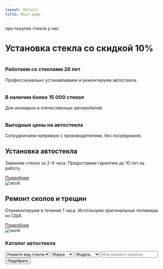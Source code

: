 ```yaml
---
layout: default
title: Main page
---
```

<div class="container">
  <div class="big_banner">
    <div class="banner_content">
      <div class="baner_text">
          <div class="banner_logo">
            <p>при покупке стекла у нас</p>
            <h1>Установка стекла со <span>скидкой 10%</span></h1>
          </div>
      </div>
      <div class="banner_img">
          <img src="{{ site.baseurl }}/images/uploads/auto.svg" alt="">
      </div>
    </div>

</div>
<div class="promo_blocks">
  <div class="promo">
    <img src="{{ site.baseurl }}/assets/img/check-mark-button.svg" alt="">
    <div class="promo_text">
      <h3>Работаем со стеклами 26 лет</h3>
      <p>Профессионально устанавливаем и ремонтируем автостекла.</p>
    </div>
  </div>
  <div class="promo">
    <img src="{{ site.baseurl }}/assets/img/check-mark-button.svg" alt="">
    <div class="promo_text">
      <h3>В наличии более 15 000 стекол</h3>
      <p>Для иномарок и отечественных автомобилей.</p>
    </div>
  </div>
  <div class="promo">
    <img src="{{ site.baseurl }}/assets/img/check-mark-button.svg" alt="">
    <div class="promo_text">
      <h3>Выгодные цены на автостекла</h3>
      <p>Сотрудничаем напрямую с производителями, без посредников.</p>
    </div>
  </div>
</div>
<div class="promo_works">
  <div class="promo_work">
    <div class="promo_text">
      <h2>Установка автостекла</h2>
      <p>Заменим стекло за 2-4 часа. Предоставим гарантию до 10 лет на работу.</p>
      <a href="#" class="readme">Подробнее</a>
    </div>
    <div class="promo_img">
      <img src="{{ site.baseurl }}/images/uploads/work/work_img.png" alt="work">
    </div>
  </div>
  <div class="promo_work">
    <div class="promo_text">
      <h2>Ремонт сколов и трещин</h2>
      <p>Отремонтируем в течение 1 часа. Используем оригинальные полимеры из США.</p>
      <a href="#" class="readme">Подробнее</a>
    </div>
    <div class="promo_img">
      <img src="{{ site.baseurl }}/images/uploads/work/work_img2.png" alt="work">
    </div>
  </div>

</div>
<section class="main_catalog">
  <h3>Каталог автостекла</h3>
  <div class="filter_form_block">
    <form class="" action="" method="post" class="filter_form">
      <select class="" name="">
        <option value="">Укажите вид стекла</option>
        <option value="">Вид стекла 1</option>
        <option value="">Вид стекла 2</option>
        <option value="">Вид стекла 3</option>
      </select>
      <select class="" name="">
        <option value="">Марка</option>
        <option value="">Марка 1</option>
        <option value="">Марка 2</option>
        <option value="">Марка 3</option>
      </select>
      <select class="" name="">
        <option value="">Модель</option>
        <option value="">Модель 1</option>
        <option value="">Модель 2</option>
        <option value="">Модель 3</option>
      </select>
      <input type="text" name="" value="" placeholder="Или укажите еврокод">
      <input type="submit" name="" value="Подобрать" class="readme">
    </form>
  </div>

</section>
</div>
